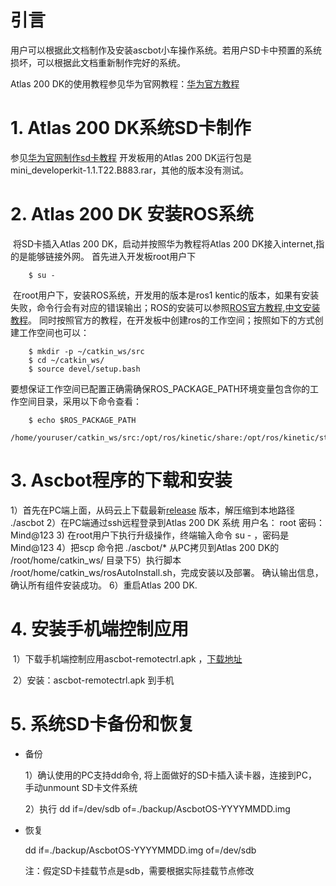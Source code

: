 # 引言

用户可以根据此文档制作及安装ascbot小车操作系统。若用户SD卡中预置的系统损坏，可以根据此文档重新制作完好的系统。

Atlas 200 DK的使用教程参见华为官网教程：[华为官方教程](https://ascend.huawei.com/doc/Atlas200DK/1.3.0.0/zh/overview)



# 1. Atlas 200 DK系统SD卡制作
         
参见[华为官网制作sd卡教程](https://ascend.huawei.com/doc/atlas200dk/1.3.0.0/zh/zh-cn_topic_0195268775.html) 
开发板用的Atlas 200 DK运行包是mini_developerkit-1.1.T22.B883.rar，其他的版本没有测试。


# 2. Atlas 200 DK 安装ROS系统

​       将SD卡插入Atlas 200 DK，启动并按照华为教程将Atlas 200 DK接入internet,指的是能够链接外网。
       首先进入开发板root用户下
       
        $ su -
​       在root用户下，安装ROS系统，开发用的版本是ros1 kentic的版本，如果有安装失败，命令行会有对应的错误输出；ROS的安装可以参照[ROS官方教程](http://wiki.ros.org/kinetic/Installation/Ubuntu),[中文安装教程](https://www.ncnynl.com/archives/201801/2273.html)。
       同时按照官方的教程，在开发板中创建ros的工作空间；按照如下的方式创建工作空间也可以：
       
        $ mkdir -p ~/catkin_ws/src
        $ cd ~/catkin_ws/
        $ source devel/setup.bash
        
要想保证工作空间已配置正确需确保ROS_PACKAGE_PATH环境变量包含你的工作空间目录，采用以下命令查看：

        $ echo $ROS_PACKAGE_PATH
        /home/youruser/catkin_ws/src:/opt/ros/kinetic/share:/opt/ros/kinetic/stacks

        
       



# 3. Ascbot程序的下载和安装
​1）首先在PC端上面，从码云上下载最新[release](https://gitee.com/Atlas200DK/Ascbot/raw/master/Release/AscbotAppRelease.zip) 版本，解压缩到本地路径 ./ascbot
​2）在PC端通过ssh远程登录到Atlas 200 DK 系统   用户名： root    密码：Mind@123
 3)  在root用户下执行升级操作，终端输入命令 su - ，密码是Mind@123
​4）把scp 命令把 ./ascbot/* 从PC拷贝到Atlas 200 DK的  /root/home/catkin_ws/ 目录下
​5）执行脚本  /root/home/catkin_ws/rosAutoInstall.sh，完成安装以及部署。
​          确认输出信息，确认所有组件安装成功。
​6）重启Atlas 200 DK.



# 4. 安装手机端控制应用
​        1）下载手机端控制应用ascbot-remotectrl.apk ，[下载地址](https://gitee.com/Atlas200DK/Ascbot/raw/master/Release/ascbot-remotectrlv1.0.apk)

​        2）安装：ascbot-remotectrl.apk 到手机



# 5. 系统SD卡备份和恢复

- 备份

  1）确认使用的PC支持dd命令, 将上面做好的SD卡插入读卡器，连接到PC，手动unmount SD卡文件系统

  2）执行 dd if=/dev/sdb  of=./backup/AscbotOS-YYYYMMDD.img

- 恢复

  dd if=./backup/AscbotOS-YYYYMMDD.img of=/dev/sdb

  注：假定SD卡挂载节点是sdb，需要根据实际挂载节点修改

  

